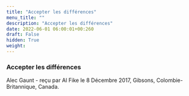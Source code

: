```yaml
---
title: "Accepter les différences"
menu_title: ""
description: "Accepter les différences"
date: 2022-06-01 06:00:01+00:260
draft: False
hidden: True
weight:
---
```

### Accepter les différences

Alec Gaunt - reçu par Al Fike le 8 Décembre 2017, Gibsons, Colombie-Britannique, Canada.



